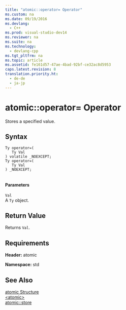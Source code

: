 ```yaml
---
title: "atomic::operator= Operator"
ms.custom: na
ms.date: 09/19/2016
ms.devlang: 
  - C++
ms.prod: visual-studio-dev14
ms.reviewer: na
ms.suite: na
ms.technology: 
  - devlang-cpp
ms.tgt_pltfrm: na
ms.topic: article
ms.assetid: fe161d57-47ae-4bad-92bf-ce32ac8d5953
caps.latest.revision: 8
translation.priority.ht: 
  - de-de
  - ja-jp
---
```

# atomic::operator= Operator
Stores a specified value.  
  
## Syntax  
  
```  
Ty operator=(  
   Ty Val  
) volatile _NOEXCEPT;  
Ty operator=(  
   Ty Val  
) _NOEXCEPT;  
  
```  
  
#### Parameters  
 `Val`  
 A `Ty` object.  
  
## Return Value  
 Returns `Val`.  
  
## Requirements  
 **Header:** atomic  
  
 **Namespace:** std  
  
## See Also  
 [atomic Structure](../vs140/atomic-Structure.md)   
 [<atomic\>](../vs140/-atomic-.md)   
 [atomic::store](../vs140/atomic--store-Method.md)